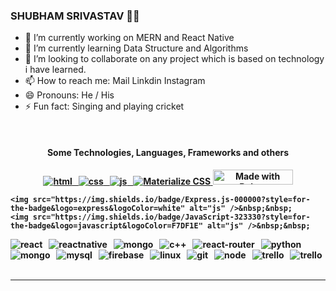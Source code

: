 ### SHUBHAM SRIVASTAV 🥷🏻

- 🔭 I’m currently working on MERN and React Native
- 🌱 I’m currently learning Data Structure and Algorithms 
- 👯 I’m looking to collaborate on any project which is based on technology i have learned.
- 📫 How to reach me: Mail Linkdin Instagram
- 😄 Pronouns: He / His
- ⚡ Fun fact: Singing and playing cricket

<br/>

<h4 align="center">Some Technologies, Languages, Frameworks and others<h4/>
  
  <p align="center">
  <a href="https://bulma.io">
  <img src="https://img.shields.io/badge/HTML-239120?style=for-the-badge&logo=html5&logoColor=white" alt="html" />&nbsp;&nbsp;
  <img src="https://img.shields.io/badge/CSS3-1572B6?style=for-the-badge&logo=css3&logoColor=white" alt="css" />&nbsp;&nbsp;
  <img src="https://img.shields.io/badge/Bootstrap-563D7C?style=for-the-badge&logo=bootstrap&logoColor=white" alt="js" />&nbsp;&nbsp;
  <img alt="Materialize CSS" src="https://img.shields.io/badge/-materialize--css-000000?style=for-the-badge&logo=materialize--css&logoColor=white" />
  <img
    src="https://bulma.io/images/made-with-bulma.png"
    alt="Made with Bulma"
    width="128"
    height="24">
</a>

	<img src="https://img.shields.io/badge/Express.js-000000?style=for-the-badge&logo=express&logoColor=white" alt="js" />&nbsp;&nbsp;
	<img src="https://img.shields.io/badge/JavaScript-323330?style=for-the-badge&logo=javascript&logoColor=F7DF1E" alt="js" />&nbsp;&nbsp;
	  
  <img src="https://img.shields.io/badge/React-20232A?style=for-the-badge&logo=react&logoColor=61DAFB" alt="react" />&nbsp;&nbsp;
  <img src="https://img.shields.io/badge/react_native%20-%2320232a.svg?&style=for-the-badge&logo=react&logoColor=%2361DAFB" alt="reactnative" />&nbsp;&nbsp;
  <img src="https://img.shields.io/badge/Runs%20with%20Expo-000.svg?style=flat&logo=EXPO&labelColor=ffffff&logoColor=000" alt="mongo" />&nbsp;&nbsp;
	<img src="https://img.shields.io/badge/C%2B%2B-00599C?style=for-the-badge&logo=c%2B%2B&logoColor=white" alt="c++" />&nbsp;&nbsp;
  <img src="https://img.shields.io/badge/React_Router-CA4245?style=for-the-badge&logo=react-router&logoColor=white" alt="react-router" />&nbsp;&nbsp;
	<img src="https://img.shields.io/badge/python%20-%2314354C.svg?&style=for-the-badge&logo=python&logoColor=white" alt="python" />&nbsp;&nbsp;
	<img src="https://img.shields.io/badge/MongoDB-%234ea94b.svg?&style=for-the-badge&logo=mongodb&logoColor=white" alt="mongo" />&nbsp;&nbsp;
	<img src="https://img.shields.io/badge/MySQL-00000F?style=for-the-badge&logo=mysql&logoColor=white" alt="mysql" />&nbsp;&nbsp;
	<img src="https://img.shields.io/badge/Firebase-ffca28?style=for-the-badge&logo=firebase&logoColor=black" alt="firebase" />&nbsp;&nbsp;
	<img src="https://img.shields.io/badge/Apple-MacBook_Pro-999999?style=for-the-badge&logo=apple&logoColor=white" alt="linux" />&nbsp;&nbsp;
	<img src="https://img.shields.io/badge/git-F05032?style=for-the-badge&logo=git&logoColor=white" alt="git" />&nbsp;&nbsp;
  <img src="https://img.shields.io/badge/Node.js-43853D?style=for-the-badge&logo=node.js&logoColor=white" alt="node" />&nbsp;&nbsp; 
	<img src="https://img.shields.io/badge/trello-0079BF?style=for-the-badge&logo=trello&logoColor=white" alt="trello" />&nbsp;&nbsp;
  <img src="https://img.shields.io/badge/Made%20for-VSCode-1f425f.svg" alt="trello" />&nbsp;&nbsp;
</p>
  
---




<br>

